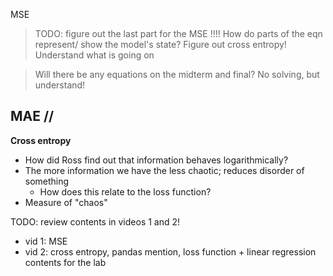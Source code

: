 
MSE 

> TODO: figure out the last part for the MSE !!!! How do parts of the eqn represent/ show the model's state?
> Figure out cross entropy! Understand what is going on 


> Will there be any equations on the midterm and final? No solving, but understand! 

## MAE //


**Cross entropy** 
- How did Ross find out that information behaves logarithmically? 
- The more information we have the less chaotic; reduces disorder of something 
	- How does this relate to the loss function?
- Measure of "chaos"



TODO: review contents in videos 1 and 2! 
- vid 1: MSE 
- vid 2: cross entropy, pandas mention, loss function + linear regression contents for the lab 